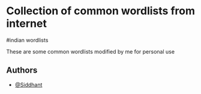 
# Collection of common wordlists from internet
#indian wordlists


These are some common wordlists modified by me  for personal use 

## Authors

- [@Siddhant ](https://www.github.com/coolsidofficial)



